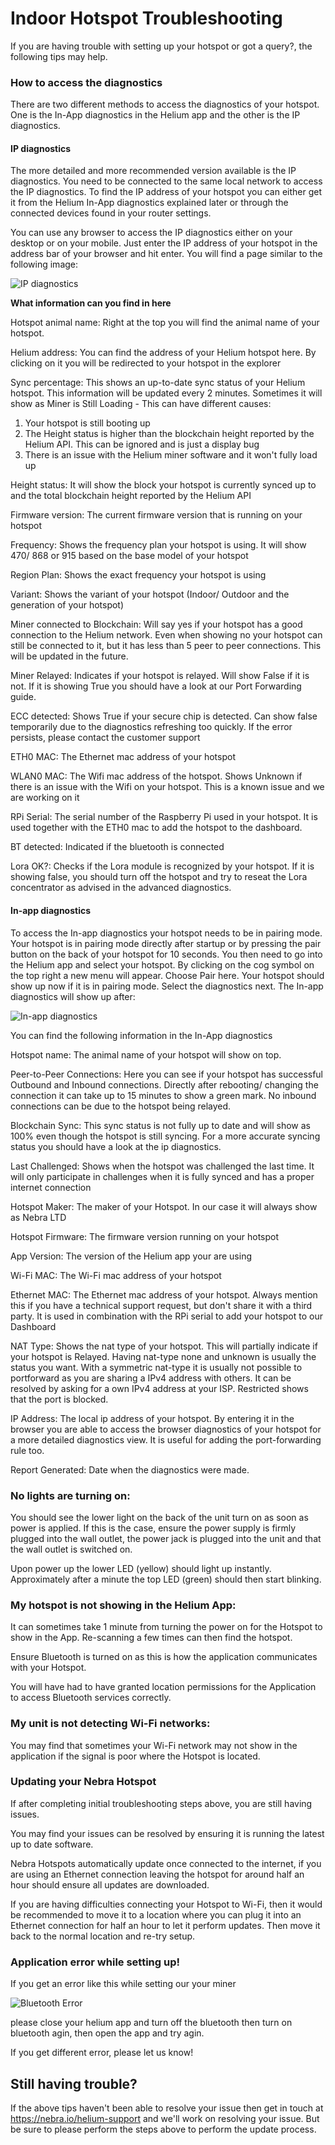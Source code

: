 # Indoor Hotspot Troubleshooting

If you are having trouble with setting up your hotspot or got a query?, the following tips may help.

### How to access the diagnostics

There are two different methods to access the diagnostics of your hotspot. One is the In-App diagnostics in the Helium app and the other is the IP diagnostics.

#### IP diagnostics

The more detailed and more recommended version available is the IP diagnostics. You need to be connected to the same local network to access the IP diagnostics.
To find the IP address of your hotspot you can either get it from the Helium In-App diagnostics explained later or through the connected devices found in your router settings.

You can use any browser to access the IP diagnostics either on your desktop or on your mobile. Just enter the IP address of your hotspot in the address bar of your browser and hit enter. You will find a page similar to the following image:

![IP diagnostics](../media/photos/troubleshooting/ipdiagnostics.png)

**What information can you find in here**

Hotspot animal name: Right at the top you will find the animal name of your hotspot.

Helium address: You can find the address of your Helium hotspot here. By clicking on it you will be redirected to your hotspot in the explorer

Sync percentage: This shows an up-to-date sync status of your Helium hotspot. This information will be updated every 2 minutes. Sometimes it will show as Miner is Still Loading - This can have different causes:

1. Your hotspot is still booting up
2. The Height status is higher than the blockchain height reported by the Helium API. This can be ignored and is just a display bug
3. There is an issue with the Helium miner software and it won't fully load up


Height status: It will show the block your hotspot is currently synced up to and the total blockchain height reported by the Helium API

Firmware version: The current firmware version that is running on your hotspot

Frequency: Shows the frequency plan your hotspot is using. It will show 470/ 868 or 915 based on the base model of your hotspot

Region Plan: Shows the exact frequency your hotspot is using

Variant: Shows the variant of your hotspot (Indoor/ Outdoor and the generation of your hotspot)

Miner connected to Blockchain: Will say yes if your hotspot has a good connection to the Helium network. Even when showing no your hotspot can still be connected to it, but it has less than 5 peer to peer connections. This will be updated in the future.

Miner Relayed: Indicates if your hotspot is relayed. Will show False if it is not. If it is showing True you should have a look at our Port Forwarding guide.

ECC detected: Shows True if your secure chip is detected. Can show false temporarily due to the diagnostics refreshing too quickly. If the error persists, please contact the customer support

ETH0 MAC: The Ethernet mac address of your hotspot

WLAN0 MAC: The Wifi mac address of the hotspot. Shows Unknown if there is an issue with the Wifi on your hotspot. This is a known issue and we are working on it

RPi Serial: The serial number of the Raspberry Pi used in your hotspot. It is used together with the ETH0 mac to add the hotspot to the dashboard.

BT detected: Indicated if the bluetooth is connected

Lora OK?: Checks if the Lora module is recognized by your hotspot. If it is showing false, you should turn off the hotspot and try to reseat the Lora concentrator as advised in the advanced diagnostics.

#### In-app diagnostics 

To access the In-app diagnostics your hotspot needs to be in pairing mode. Your hotspot is in pairing mode directly after startup or by pressing the pair button on the back of your hotspot for 10 seconds. You then need to go into the Helium app and select your hotspot. By clicking on the cog symbol on the top right a new menu will appear. Choose Pair here. Your hotspot should show up now if it is in pairing mode. Select the diagnostics next. The In-app diagnostics will show up after:

![In-app diagnostics](../media/photos/troubleshooting/inappdiagnostics.png)

You can find the following information in the In-App diagnostics

Hotspot name: The animal name of your hotspot will show on top. 

Peer-to-Peer Connections: Here you can see if your hotspot has successful Outbound and Inbound connections. Directly after rebooting/ changing the connection it can take up to 15 minutes to show a green mark. No inbound connections can be due to the hotspot being relayed.

Blockchain Sync: This sync status is not fully up to date and will show as 100% even though the hotspot is still syncing. For a more accurate syncing status you should have a look at the ip diagnostics.

Last Challenged: Shows when the hotspot was challenged the last time. It will only participate in challenges when it is fully synced and has a proper internet connection

Hotspot Maker: The maker of your Hotspot. In our case it will always show as Nebra LTD

Hotspot Firmware: The firmware version running on your hotspot

App Version: The version of the Helium app your are using

Wi-Fi MAC: The Wi-Fi mac address of your hotspot

Ethernet MAC: The Ethernet mac address of your hotspot. Always mention this if you have a technical support request, but don't share it with a third party. It is used in combination with the RPi serial to add your hotspot to our Dashboard

NAT Type: Shows the nat type of your hotspot. This will partially indicate if your hotspot is Relayed. Having nat-type none and unknown is usually the status you want. With a symmetric nat-type it is usually not possible to portforward as you are sharing a IPv4 address with others. It can be resolved by asking for a own IPv4 address at your ISP. Restricted shows that the port is blocked.

IP Address: The local ip address of your hotspot. By entering it in the browser you are able to access the browser diagnostics of your hotspot for a more detailed diagnostics view. It is useful for adding the port-forwarding rule too.

Report Generated: Date when the diagnostics were made.

### No lights are turning on:

You should see the lower light on the back of the unit turn on as soon as power is applied.
If this is the case, ensure the power supply is firmly plugged into the wall outlet, the power jack is plugged into the unit and that the wall outlet is switched on.

Upon power up the lower LED (yellow) should light up instantly. Approximately after a minute the top LED (green) should then start blinking.

### My hotspot is not showing in the Helium App:

It can sometimes take 1 minute from turning the power on for the Hotspot to show in the App.
Re-scanning a few times can then find the hotspot.

Ensure Bluetooth is turned on as this is how the application communicates with your Hotspot.

You will have had to have granted location permissions for the Application to access Bluetooth services correctly.

### My unit is not detecting Wi-Fi networks:

You may find that sometimes your Wi-Fi network may not show in the application if the signal is poor where the Hotspot is located.

### Updating your Nebra Hotspot

If after completing initial troubleshooting steps above, you are still having issues.

You may find your issues can be resolved by ensuring it is running the latest up to date software.

Nebra Hotspots automatically update once connected to the internet, if you are using an Ethernet connection leaving the hotspot for around half an hour should ensure all updates are downloaded.

If you are having difficulties connecting your Hotspot to Wi-Fi, then it would be recommended to move it to a location where you can plug it into an Ethernet connection for half an hour to let it perform updates. Then move it back to the normal location and re-try setup.

### Application error while setting up!

If you get an error like this while setting our your miner

![Bluetooth Error](../media/photos/troubleshooting/bluetooth_error.jpg)

please close your helium app and turn off the bluetooth then turn on bluetooth agin, then open the app and try agin. 

If you get different error, please let us know!

## Still having trouble?

If the above tips haven't been able to resolve your issue then get in touch at https://nebra.io/helium-support and we'll work on resolving your issue. But be sure to please perform the steps above to perform the update process.
